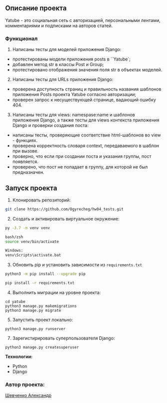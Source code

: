 ## Описание проекта
Yatube - это социальная сеть с авторизацией, персональными лентами, комментариями и подписками на авторов статей.

### Функционал
1. Написаны тесты для моделей приложения Django:
- протестированы модели приложения posts в ``Yatube`;
- добавлен метод str в классы Post и Group;
- протестировано отображения значения поля str в объектах моделей.

2. Написаны тесты для URLs приложения Django:
- проверена доступность страниц и правильность названия шаблонов приложения Posts проекта Yatube согласно авторизации;
- проверен запрос к несуществующей странице, вадающий ошибку 404.

3. Написаны тесты для views: namespase:name и шаблонов приложения Django, а также тесты для views контекста приложения Django и проверки создания поста:
- написаны тесты, проверяющие соответствие html-шаблонов во view - функциях.
- проверена корректность словаря context, передаваемого в шаблон при вызове.
- проверно, что если при создании поста и указания группы, пост появляется.
- проверено, что пост не попадает в группу, для которой не был предназначен.

## Запуск проекта
1. Клонировать репозиторий:
```bash
git clone https://github.com/Ogyrecheg/hw04_tests.git
```

2. Создать и активировать виртуальное окружение:
```bash
py -3.7 -m venv venv

bash/zsh
source venv/bin/activate

Windows:
venv\Scripts\activate.bat
```
3. Обновить pip и установить зависимости из ```requirements.txt```
```bash
python3 -m pip install --upgrade pip

pip install -r requirements.txt
```
4. Выполнить миграции на уровне проекта:
```
cd yatube
python3 manage.py makemigrations
python3 manage.py migrate
```
5. Запустить проект локально:
```
python3 manage.py runserver
```
7. Зарегистирировать суперпользователя Django:
```
python3 manage.py createsuperuser
```

**Технологии:**
- Python
- Django

### Автор проекта:
[Шевченко Александр](https://github.com/Ogyrecheg)
